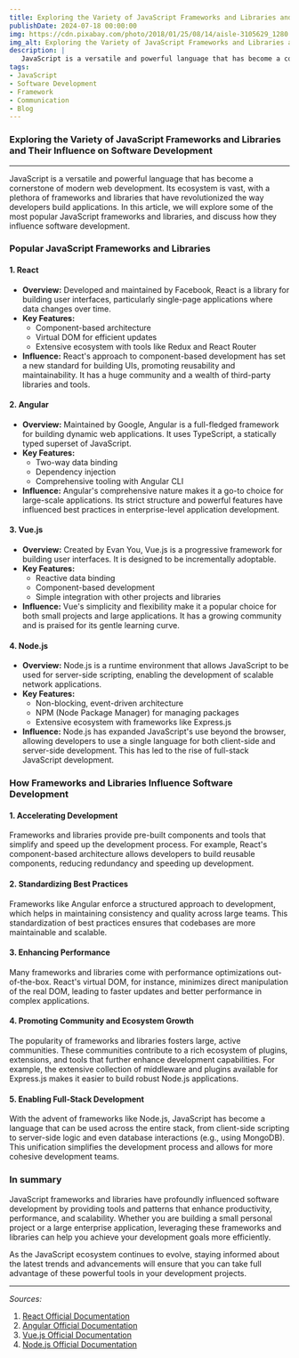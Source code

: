 ```yaml
---
title: Exploring the Variety of JavaScript Frameworks and Libraries and Their Influence on Software Development
publishDate: 2024-07-18 00:00:00
img: https://cdn.pixabay.com/photo/2018/01/25/08/14/aisle-3105629_1280.jpg
img_alt: Exploring the Variety of JavaScript Frameworks and Libraries and Their Influence on Software Development by sergio campbell dev
description: |
   JavaScript is a versatile and powerful language that has become a cornerstone of modern web development. Its ecosystem is vast, with a plethora of frameworks and libraries that have revolutionized the way developers build applications. In this article, we will explore some of the most popular JavaScript frameworks and libraries, and discuss how they influence software development.
tags:
- JavaScript
- Software Development
- Framework
- Communication
- Blog
---
```


### Exploring the Variety of JavaScript Frameworks and Libraries and Their Influence on Software Development

---

JavaScript is a versatile and powerful language that has become a cornerstone of modern web development. Its ecosystem is vast, with a plethora of frameworks and libraries that have revolutionized the way developers build applications. In this article, we will explore some of the most popular JavaScript frameworks and libraries, and discuss how they influence software development.

### Popular JavaScript Frameworks and Libraries

#### 1. React

- **Overview:** Developed and maintained by Facebook, React is a library for building user interfaces, particularly single-page applications where data changes over time.
- **Key Features:**
  - Component-based architecture
  - Virtual DOM for efficient updates
  - Extensive ecosystem with tools like Redux and React Router
- **Influence:** React's approach to component-based development has set a new standard for building UIs, promoting reusability and maintainability. It has a huge community and a wealth of third-party libraries and tools.

#### 2. Angular

- **Overview:** Maintained by Google, Angular is a full-fledged framework for building dynamic web applications. It uses TypeScript, a statically typed superset of JavaScript.
- **Key Features:**
  - Two-way data binding
  - Dependency injection
  - Comprehensive tooling with Angular CLI
- **Influence:** Angular's comprehensive nature makes it a go-to choice for large-scale applications. Its strict structure and powerful features have influenced best practices in enterprise-level application development.

#### 3. Vue.js

- **Overview:** Created by Evan You, Vue.js is a progressive framework for building user interfaces. It is designed to be incrementally adoptable.
- **Key Features:**
  - Reactive data binding
  - Component-based development
  - Simple integration with other projects and libraries
- **Influence:** Vue's simplicity and flexibility make it a popular choice for both small projects and large applications. It has a growing community and is praised for its gentle learning curve.

#### 4. Node.js

- **Overview:** Node.js is a runtime environment that allows JavaScript to be used for server-side scripting, enabling the development of scalable network applications.
- **Key Features:**
  - Non-blocking, event-driven architecture
  - NPM (Node Package Manager) for managing packages
  - Extensive ecosystem with frameworks like Express.js
- **Influence:** Node.js has expanded JavaScript's use beyond the browser, allowing developers to use a single language for both client-side and server-side development. This has led to the rise of full-stack JavaScript development.

### How Frameworks and Libraries Influence Software Development

#### 1. Accelerating Development

Frameworks and libraries provide pre-built components and tools that simplify and speed up the development process. For example, React's component-based architecture allows developers to build reusable components, reducing redundancy and speeding up development.

#### 2. Standardizing Best Practices

Frameworks like Angular enforce a structured approach to development, which helps in maintaining consistency and quality across large teams. This standardization of best practices ensures that codebases are more maintainable and scalable.

#### 3. Enhancing Performance

Many frameworks and libraries come with performance optimizations out-of-the-box. React's virtual DOM, for instance, minimizes direct manipulation of the real DOM, leading to faster updates and better performance in complex applications.

#### 4. Promoting Community and Ecosystem Growth

The popularity of frameworks and libraries fosters large, active communities. These communities contribute to a rich ecosystem of plugins, extensions, and tools that further enhance development capabilities. For example, the extensive collection of middleware and plugins available for Express.js makes it easier to build robust Node.js applications.

#### 5. Enabling Full-Stack Development

With the advent of frameworks like Node.js, JavaScript has become a language that can be used across the entire stack, from client-side scripting to server-side logic and even database interactions (e.g., using MongoDB). This unification simplifies the development process and allows for more cohesive development teams.

### In summary

JavaScript frameworks and libraries have profoundly influenced software development by providing tools and patterns that enhance productivity, performance, and scalability. Whether you are building a small personal project or a large enterprise application, leveraging these frameworks and libraries can help you achieve your development goals more efficiently.

As the JavaScript ecosystem continues to evolve, staying informed about the latest trends and advancements will ensure that you can take full advantage of these powerful tools in your development projects.

---

*Sources:*

1. [React Official Documentation](https://reactjs.org/docs/getting-started.html)
2. [Angular Official Documentation](https://angular.io/docs)
3. [Vue.js Official Documentation](https://vuejs.org/v2/guide/)
4. [Node.js Official Documentation](https://nodejs.org/en/docs/)

